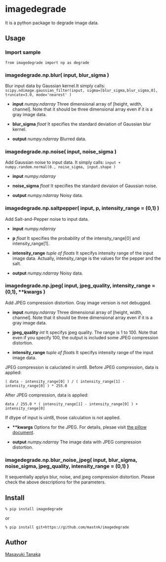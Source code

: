 imagedegrade
====

It is a python package to degrade image data.

## Usage

### Import sample
`from imagedegrade import np as degrade`

### imagedegrade.np.blur( input, blur_sigma )
Blur input data by Gaussian kernel.It simply calls:
`scipy.ndimage.gaussian_filter(input, sigma=[blur_sigma,blur_sigma,0], truncate=3.0, mode='nearest' )`

- **input** *numpy.ndarray*
Three dimensional array of [height, width, channel]. Note that it should be three dimensional array even if it is a gray image data.

- **blur_sigma** *float*
It specifies the standard deviation of Gaussian blur kernel.

- **output** *numpy.ndarray*
Blurred data.

### imagedegrade.np.noise( input, noise_sigma )

Add Gaussian noise to input data. It simply calls:
`input + numpy.random.normal(0., noise_sigma, input.shape )`

- **input** *numpy.ndarray*

- **noise_sigma** *float*
It specifies the standard deviaion of Gaussian noise. 

- **output** *numpy.ndarray*
Noisy data.

### imagedegrade.np.saltpepper( input, p, intensity_range = (0,1) )

Add Salt-and-Pepper noise to input data. 

- **input** *numpy.ndarray*

- **p** *float*
It specifies the probability of the intensity_range[0] and intensity_range[1].

- **intensity_range** *tuple of floats*
It specifys intensity range of the input image data.
Actually, intensity_range is the values for the pepper and the salt.

- **output** *numpy.ndarray*
Noisy data.

### imagedegrade.np.jpeg( input, jpeg_quality, intensity_range = (0,1), \*\*kwargs )

Add JPEG compression distortion. Gray image version is not debugged.

- **input** *numpy.ndarray*
Three dimensional array of \[height, width, channel\]. Note that it should be three dimensional array even if it is a gray image data.

- **jpeg_quality** *int*
It specifys jpeg quality. The range is 1 to 100. 
Note that even if you specify 100, the output is included some JPEG compression distortion.

- **intensity_range** *tuple of floats*
It specifys intensity range of the input image data.

JPEG compression is caluclated in uint8. 
Before JPEG compression, data is applied:

```( data - intensity_range[0] ) / ( intensity_range[1] - intensity_range[0] ) * 255.0```

After JPEG compression, data is applied:

```data / 255.0 * ( intensity_range[1] - intensity_range[0] ) + intensity_range[0]```

If dtype of input is uint8, those calculation is not applied.

- **\*\*kwargs**
Options for the JPEG. For details, plesae visit [the pillow document](https://pillow.readthedocs.io/en/5.1.x/handbook/image-file-formats.html#jpeg).

- **output** *numpy.ndarray*
The image data with JPEG compression distortion.


### imagedegrade.np.blur_noise_jpeg( input, blur_sigma, noise_sigma, jpeg_quality, intensity_range = (0,1) )

It sequentially applys blur, noise, and jpeg compression distortion. Please check the above descriptions for the parameters.

## Install

```% pip install imagedegrade```

or

```% pip install git+https://github.com/mastnk/imagedegrade```

## Author

[Masayuki Tanaka](https://github.com/mastnk)
